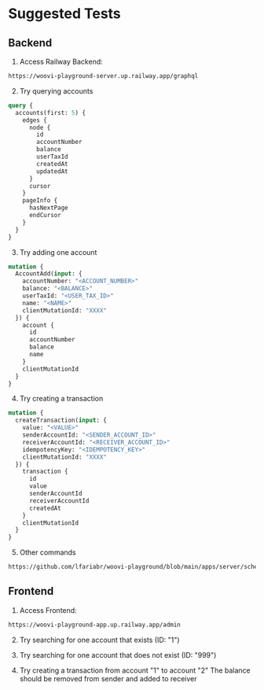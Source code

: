 # Suggested Tests

## Backend

1. Access Railway Backend:
```bash
https://woovi-playground-server.up.railway.app/graphql
```

2. Try querying accounts
```graphql
query {
  accounts(first: 5) {
    edges {
      node {
        id
        accountNumber
        balance
        userTaxId
        createdAt
        updatedAt
      }
      cursor
    }
    pageInfo {
      hasNextPage
      endCursor
    }
  }
}
```

3. Try adding one account
```graphql
mutation {
  AccountAdd(input: {
    accountNumber: "<ACCOUNT_NUMBER>"
    balance: "<BALANCE>"
    userTaxId: "<USER_TAX_ID>"
    name: "<NAME>"
    clientMutationId: "XXXX"
  }) {
    account {
      id
      accountNumber
      balance
      name
    }
    clientMutationId
  }
}
```

4. Try creating a transaction
```graphql
mutation {
  createTransaction(input: {
    value: "<VALUE>"
    senderAccountId: "<SENDER_ACCOUNT_ID>"
    receiverAccountId: "<RECEIVER_ACCOUNT_ID>"
    idempotencyKey: "<IDEMPOTENCY_KEY>"
    clientMutationId: "XXXX"
  }) {
    transaction {
      id
      value
      senderAccountId
      receiverAccountId
      createdAt
    }
    clientMutationId
  }
}
```

5. Other commands
```bash
https://github.com/lfariabr/woovi-playground/blob/main/apps/server/schema/examples.graphql
```

## Frontend

1. Access Frontend:
```bash
https://woovi-playground-app.up.railway.app/admin
```

2. Try searching for one account that exists (ID: "1")

3. Try searching for one account that does not exist (ID: "999")

4. Try creating a transaction from account "1" to account "2"
The balance should be removed from sender and added to receiver

